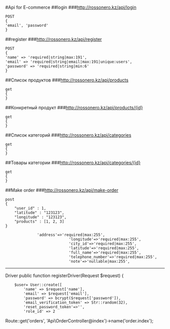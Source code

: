 #Api for E-commerce
##login
###http://rossonero.kz/api/login
```
POST 
{
'email', 'password'
}
```

##register
###http://rossonero.kz/api/register
```
POST 
{
'name' => 'required|string|max:191',
'email' => 'required|string|email|max:191|unique:users',
'password' => 'required|string|min:6'
}
```

##Список продуктов
###http://rossonero.kz/api/products
```
get 
{
}
```


##Конкретный продукт
###http://rossonero.kz/api/products/{id}
```
get 
{
}
```


##Список категорий
###http://rossonero.kz/api/categories
```
get 
{
}
```


##Товары категории
###http://rossonero.kz/api/categories/{id}
```
get 
{
}
```
##Make order
###http://rossonero.kz/api/make-order
```
post 
{
    "user_id" : 1,
    "latitude" : "123123",
    "longitude" : "123123",
    "products" : [1, 2, 3]
}
```

```
              'address'=>'required|max:255',
                            'longitude'=>'required|max:255',
                            'city_id'=>'required|max:255',
                            'latitude'=>'required|max:255',
                            'full_name'=>'required|max:255',
                            'telephone_number'=>'required|max:255',
                            'note'=>'nullable|max:255',

``` 



_______________________
Driver
   public function registerDriver(Request $request)
    {

        $user= User::create([
            'name' => $request['name'],
            'email' => $request['email'],
            'password' => bcrypt($request['password']),
            'email_verification_token' => Str::random(32),
            'reset_password_token'=>'',
            'role_id' => 2

Route::get('orders',   'Api\OrderController@index')->name('order.index');
